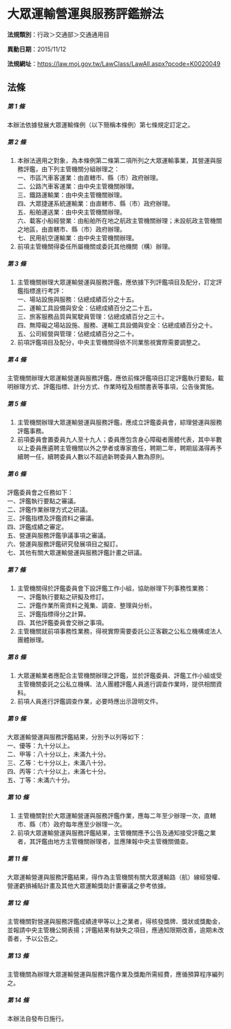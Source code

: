 # 大眾運輸營運與服務評鑑辦法

**法規類別**：行政＞交通部＞交通通用目

**異動日期**：2015/11/12  

**法規網址**：https://law.moj.gov.tw/LawClass/LawAll.aspx?pcode=K0020049





## 法條
##### 第 1 條
本辦法依據發展大眾運輸條例（以下簡稱本條例）第七條規定訂定之。

##### 第 2 條
1. 本辦法適用之對象，為本條例第二條第二項所列之大眾運輸事業，其營運與服務評鑑，由下列主管機關分組辦理之：  
一、市區汽車客運業：由直轄市、縣（市）政府辦理。  
二、公路汽車客運業：由中央主管機關辦理。  
三、鐵路運輸業：由中央主管機關辦理。  
四、大眾捷運系統運輸業：由直轄市、縣（市）政府辦理。  
五、船舶運送業：由中央主管機關辦理。  
六、載客小船經營業：由船舶所在地之航政主管機關辦理；未設航政主管機關之地區，由直轄市、縣（市）政府辦理。  
七、民用航空運輸業：由中央主管機關辦理。
1. 前項主管機關得委任所屬機關或委託其他機關（構）辦理。

##### 第 3 條
1. 主管機關辦理大眾運輸營運與服務評鑑，應依據下列評鑑項目及配分，訂定評鑑指標進行考評：  
一、場站設施與服務：佔總成績百分之十五。  
二、運輸工具設備與安全：佔總成績百分之二十五。  
三、旅客服務品質與駕駛員管理：佔總成績百分之三十。  
四、無障礙之場站設施、服務、運輸工具設備與安全：佔總成績百分之十。  
五、公司經營與管理：佔總成績百分之二十。
1. 前項評鑑項目及配分，中央主管機關得依不同業態視實際需要調整之。

##### 第 4 條
主管機關辦理大眾運輸營運與服務評鑑，應依前條評鑑項目訂定評鑑執行要點，載明辦理方式、評鑑指標、計分方式、作業時程及相關書表等事項，公告後實施。

##### 第 5 條
1. 主管機關辦理大眾運輸營運與服務評鑑，應成立評鑑委員會，綜理營運與服務評鑑事務。
1. 前項委員會置委員九人至十九人；委員應包含身心障礙者團體代表，其中半數以上委員應遴聘主管機關以外之學者或專家擔任，聘期二年，聘期屆滿得再予續聘一任，續聘委員人數以不超過新聘委員人數為原則。

##### 第 6 條
評鑑委員會之任務如下：  
一、評鑑執行要點之審議。  
二、評鑑作業辦理方式之研議。  
三、評鑑指標及評鑑資料之審議。  
四、評鑑成績之審定。  
五、營運與服務評鑑爭議事項之審議。  
六、營運與服務評鑑研究發展項目之擬訂。  
七、其他有關大眾運輸營運與服務評鑑計畫之研議。  

##### 第 7 條
1. 主管機關得於評鑑委員會下設評鑑工作小組，協助辦理下列事務性業務：  
一、評鑑執行要點之研擬及修訂。  
二、評鑑作業所需資料之蒐集、調查、整理與分析。  
三、評鑑指標得分之計算。  
四、其他評鑑委員會交辦之事項。
1. 主管機關就前項事務性業務，得視實際需要委託公正客觀之公私立機構或法人團體辦理。

##### 第 8 條
1. 大眾運輸業者應配合主管機關辦理之評鑑，並於評鑑委員、評鑑工作小組或受主管機關委託之公私立機構、法人團體評鑑人員進行調查作業時，提供相關資料。
1. 前項人員進行評鑑調查作業，必要時應出示證明文件。

##### 第 9 條
大眾運輸營運與服務評鑑結果，分別予以列等如下：  
一、優等：九十分以上。  
二、甲等：八十分以上，未滿九十分。  
三、乙等：七十分以上，未滿八十分。  
四、丙等：六十分以上，未滿七十分。  
五、丁等：未滿六十分。  

##### 第 10 條
1. 主管機關對於大眾運輸營運與服務評鑑作業，應每二年至少辦理一次，直轄市、縣（市）政府每年應至少辦理一次。
1. 前項大眾運輸營運與服務評鑑結果，主管機關應予公告及通知接受評鑑之業者，其評鑑由地方主管機關辦理者，並應陳報中央主管機關備查。

##### 第 11 條
大眾運輸營運與服務評鑑結果，得作為主管機關有關大眾運輸路（航）線經營權、營運虧損補貼計畫及其他大眾運輸獎助計畫審議之參考依據。

##### 第 12 條
主管機關對營運與服務評鑑成績達甲等以上之業者，得核發獎牌、獎狀或獎勵金，並報請中央主管機公開表揚；評鑑結果有缺失之項目，應通知限期改善，逾期未改善者，予以公告之。

##### 第 13 條
主管機關為辦理大眾運輸營運與服務評鑑作業及獎勵所需經費，應循預算程序編列之。

##### 第 14 條
本辦法自發布日施行。


